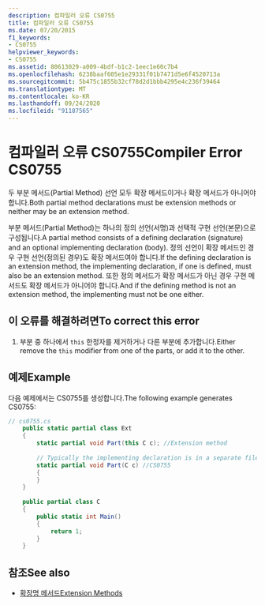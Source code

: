 ```yaml
---
description: 컴파일러 오류 CS0755
title: 컴파일러 오류 CS0755
ms.date: 07/20/2015
f1_keywords:
- CS0755
helpviewer_keywords:
- CS0755
ms.assetid: 80613029-a009-4bdf-b1c2-1eec1e60c7b4
ms.openlocfilehash: 6238baaf605e1e29331f01b7471d5e6f4520713a
ms.sourcegitcommit: 5b475c1855b32cf78d2d1bbb4295e4c236f39464
ms.translationtype: MT
ms.contentlocale: ko-KR
ms.lasthandoff: 09/24/2020
ms.locfileid: "91187565"
---
```

# <a name="compiler-error-cs0755"></a><span data-ttu-id="6353f-103">컴파일러 오류 CS0755</span><span class="sxs-lookup"><span data-stu-id="6353f-103">Compiler Error CS0755</span></span>

<span data-ttu-id="6353f-104">두 부분 메서드(Partial Method) 선언 모두 확장 메서드이거나 확장 메서드가 아니어야 합니다.</span><span class="sxs-lookup"><span data-stu-id="6353f-104">Both partial method declarations must be extension methods or neither may be an extension method.</span></span>  
  
 <span data-ttu-id="6353f-105">부분 메서드(Partial Method)는 하나의 정의 선언(서명)과 선택적 구현 선언(본문)으로 구성됩니다.</span><span class="sxs-lookup"><span data-stu-id="6353f-105">A partial method consists of a defining declaration (signature) and an optional implementing declaration (body).</span></span> <span data-ttu-id="6353f-106">정의 선언이 확장 메서드인 경우 구현 선언(정의된 경우)도 확장 메서드여야 합니다.</span><span class="sxs-lookup"><span data-stu-id="6353f-106">If the defining declaration is an extension method, the implementing declaration, if one is defined, must also be an extension method.</span></span> <span data-ttu-id="6353f-107">또한 정의 메서드가 확장 메서드가 아닌 경우 구현 메서드도 확장 메서드가 아니어야 합니다.</span><span class="sxs-lookup"><span data-stu-id="6353f-107">And if the defining method is not an extension method, the implementing must not be one either.</span></span>  
  
## <a name="to-correct-this-error"></a><span data-ttu-id="6353f-108">이 오류를 해결하려면</span><span class="sxs-lookup"><span data-stu-id="6353f-108">To correct this error</span></span>  
  
1. <span data-ttu-id="6353f-109">부분 중 하나에서 `this` 한정자를 제거하거나 다른 부분에 추가합니다.</span><span class="sxs-lookup"><span data-stu-id="6353f-109">Either remove the `this` modifier from one of the parts, or add it to the other.</span></span>  
  
## <a name="example"></a><span data-ttu-id="6353f-110">예제</span><span class="sxs-lookup"><span data-stu-id="6353f-110">Example</span></span>  

 <span data-ttu-id="6353f-111">다음 예제에서는 CS0755를 생성합니다.</span><span class="sxs-lookup"><span data-stu-id="6353f-111">The following example generates CS0755:</span></span>  
  
```csharp  
// cs0755.cs  
    public static partial class Ext  
    {  
        static partial void Part(this C c); //Extension method  
  
        // Typically the implementing declaration is in a separate file.  
        static partial void Part(C c) //CS0755  
        {  
        }  
    }  
  
    public partial class C  
    {  
        public static int Main()  
        {  
            return 1;  
        }  
    }  
```  
  
## <a name="see-also"></a><span data-ttu-id="6353f-112">참조</span><span class="sxs-lookup"><span data-stu-id="6353f-112">See also</span></span>

- [<span data-ttu-id="6353f-113">확장명 메서드</span><span class="sxs-lookup"><span data-stu-id="6353f-113">Extension Methods</span></span>](../programming-guide/classes-and-structs/extension-methods.md)
